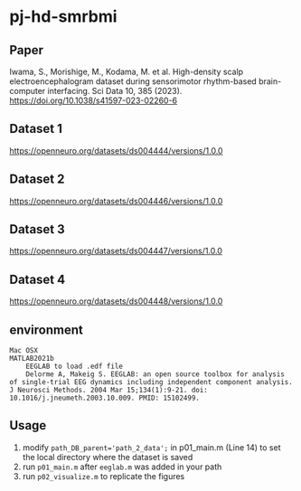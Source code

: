 # pj-hd-smrbmi <br>

## Paper
Iwama, S., Morishige, M., Kodama, M. et al. High-density scalp electroencephalogram dataset during sensorimotor rhythm-based brain-computer interfacing. Sci Data 10, 385 (2023). https://doi.org/10.1038/s41597-023-02260-6


## Dataset 1
https://openneuro.org/datasets/ds004444/versions/1.0.0
## Dataset 2
https://openneuro.org/datasets/ds004446/versions/1.0.0
## Dataset 3
https://openneuro.org/datasets/ds004447/versions/1.0.0
## Dataset 4
https://openneuro.org/datasets/ds004448/versions/1.0.0

## environment <br>
    Mac OSX
    MATLAB2021b
        EEGLAB to load .edf file
        Delorme A, Makeig S. EEGLAB: an open source toolbox for analysis of single-trial EEG dynamics including independent component analysis. J Neurosci Methods. 2004 Mar 15;134(1):9-21. doi: 10.1016/j.jneumeth.2003.10.009. PMID: 15102499.

## Usage
1. modify ```path_DB_parent='path_2_data';``` in p01_main.m (Line 14) to set the local directory where the dataset is saved
3. run ```p01_main.m``` after ```eeglab.m``` was added in your path
4. run ```p02_visualize.m``` to replicate the figures



